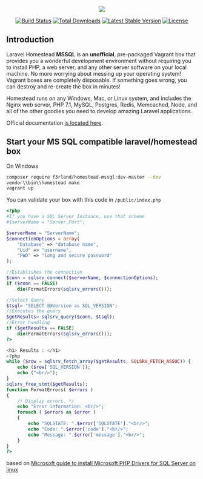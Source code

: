 <p align="center"><img src="https://laravel.com/assets/img/components/logo-homestead.svg"></p>

<p align="center">
<a href="https://travis-ci.org/f3rland/homestead-mssql"><img src="https://travis-ci.org/f3rland/homestead-mssql.svg" alt="Build Status"></a>
<a href="https://packagist.org/packages/f3rland/homestead-mssql"><img src="https://poser.pugx.org/f3rland/homestead-mssql/d/total.svg" alt="Total Downloads"></a>
<a href="https://packagist.org/packages/f3rland/homestead-mssql"><img src="https://poser.pugx.org/f3rland/homestead-mssql/v/stable.svg" alt="Latest Stable Version"></a>
<a href="https://packagist.org/packages/f3rland/homestead-mssql"><img src="https://poser.pugx.org/f3rland/homestead-mssql/license.svg" alt="License"></a>
</p>

## Introduction

Laravel Homestead **MSSQL** is an **unofficial**, pre-packaged Vagrant box that provides you a wonderful development environment without requiring you to install PHP, a web server, and any other server software on your local machine. No more worrying about messing up your operating system! Vagrant boxes are completely disposable. If something goes wrong, you can destroy and re-create the box in minutes!

Homestead runs on any Windows, Mac, or Linux system, and includes the Nginx web server, PHP 7.1, MySQL, Postgres, Redis, Memcached, Node, and all of the other goodies you need to develop amazing Laravel applications.

Official documentation [is located here](http://laravel.com/docs/homestead).


## Start your MS SQL compatible laravel/homestead box

On Windows

````bash
composer require f3rland/homestead-mssql:dev-master --dev
vendor\\bin\\homestead make
vagrant up
````


You can validate your box with this code in ``/public/index.php``

````php
<?php
#If you have a SQL Server Instance, use that scheme
#$serverName = "Server,Port";

$serverName = "ServerName";
$connectionOptions = array(
	"Database" => "database name",
	"Uid" => "username",
	"PWD" => "long and secure password"
);

//Establishes the connection
$conn = sqlsrv_connect($serverName, $connectionOptions);
if ($conn == FALSE)
	die(FormatErrors(sqlsrv_errors()));

//Select Query
$tsql= "SELECT @@Version as SQL_VERSION";
//Executes the query
$getResults= sqlsrv_query($conn, $tsql);
//Error handling
if ($getResults == FALSE)
	die(FormatErrors(sqlsrv_errors()));
?>

<h1> Results : </h1>
<?php
while ($row = sqlsrv_fetch_array($getResults, SQLSRV_FETCH_ASSOC)) {
	echo ($row['SQL_VERSION']);
	echo ("<br/>");
}
sqlsrv_free_stmt($getResults);
function FormatErrors( $errors )
{
	/* Display errors. */
	echo "Error information: <br/>";
	foreach ( $errors as $error )
	{
		echo "SQLSTATE: ".$error['SQLSTATE']."<br/>";
		echo "Code: ".$error['code']."<br/>";
		echo "Message: ".$error['message']."<br/>";
	}
}
?>
````

based on [Microsoft guide to install Microsoft PHP Drivers for SQL Server on linux](https://www.microsoft.com/en-us/download/details.aspx?id=20098)
